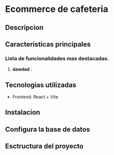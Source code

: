 # Ecommerce de cafeteria 

## Descripcion 

## Caracteristicas principales

### Lista de funcionalidades mas destacadas.

1. **dawdad** :

## Tecnologias utilizadas 
- Frontend: React + Vite 

## Instalacion 

## Configura la base de datos

## Esctructura del proyecto 
